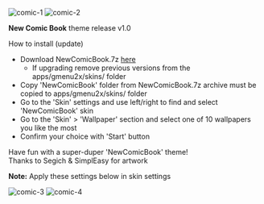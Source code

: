 ![comic-1](https://user-images.githubusercontent.com/16083854/62871775-190a8600-bcea-11e9-88ec-c8d12f688313.png)
![comic-2](https://user-images.githubusercontent.com/16083854/62871776-190a8600-bcea-11e9-8e3f-2a19eddded8c.gif)

**New Comic Book** theme release v1.0

How to install (update)
- Download NewComicBook.7z [here](https://drive.google.com/file/d/1RtRZn2jYE4WporHPM2nZDLkST1-OztdK/view?usp=sharing)
  - If upgrading remove previous versions from the apps/gmenu2x/skins/ folder
- Copy 'NewComicBook' folder from NewComicBook.7z archive must be copied to apps/gmenu2x/skins/ folder
- Go to the 'Skin' settings and use left/right to find and select 'NewComicBook' skin
- Go to the 'Skin' > 'Wallpaper' section and select one of 10 wallpapers you like the most
- Confirm your choice with 'Start' button

Have fun with a super-duper 'NewComicBook' theme!\
Thanks to Segich & SimplEasy for artwork

**Note:** Apply these settings below in skin settings

![comic-3](https://user-images.githubusercontent.com/16083854/62871948-6dae0100-bcea-11e9-81ad-8565c3555462.png)
![comic-4](https://user-images.githubusercontent.com/16083854/62871950-6e469780-bcea-11e9-808e-0525e50d70fb.png)